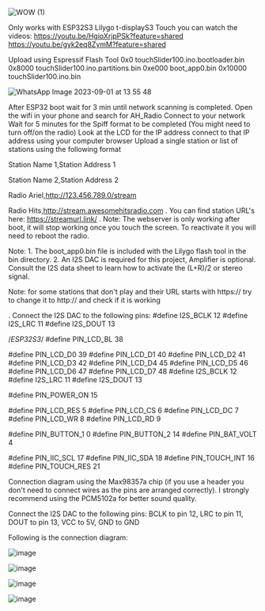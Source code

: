 
![WOW (1)](https://github.com/Arielhh/ESP32-Radio-Internet/assets/4849568/c3e2c1ed-ae2e-4ef1-8c4e-736ea6311608)




Only works with ESP32S3 Lilygo t-displayS3 Touch
you can watch the videos:
https://youtu.be/HgioXrjpPSk?feature=shared
https://youtu.be/gyk2eq8ZymM?feature=shared

Upload using Espressif Flash Tool
0x0 touchSlider100.ino.bootloader.bin
0x8000 touchSlider100.ino.partitions.bin
0xe000 boot_app0.bin
0x10000 touchSlider100.ino.bin


![WhatsApp Image 2023-09-01 at 13 55 48](https://github.com/Arielhh/ESP32-Radio-Internet/assets/4849568/db2f634a-4fb8-4936-bf85-d655123cbe20)

After ESP32 boot wait for 3 min until network scanning is completed.
Open the wifi in your phone and search for AH_Radio
Connect to your network
Wait for 5 minutes for the Spiff format to be completed
(You might need to turn off/on the radio) Look at the LCD for the IP address
connect to that IP address using your computer browser
Upload a single station or list of stations using the following format

Station Name 1,Station Address 1

Station Name 2,Station Address 2

Radio Ariel,http://123.456.789.0/stream

Radio Hits,http://stream.awesomehitsradio.com
.
You can find station URL's here: https://streamurl.link/
.
Note: The webserver is only working after boot, 
it will stop working once you touch the screen. 
To reactivate it you will need to reboot the radio.

Note: 1. The boot_app0.bin file is included with the Lilygo flash tool in the bin directory.
      2. An I2S DAC is required for this project, Amplifier is optional.  Consult the I2S data sheet to learn how to activate the (L+R)/2 or stereo signal.  

Note: for some stations that don't play and their URL starts with https:// try to change it to http:// and check if it is working

.
Connect the I2S DAC to the following pins:
#define I2S_BCLK 12
#define I2S_LRC 11
#define I2S_DOUT 13


/*ESP32S3*/
#define PIN_LCD_BL 38

#define PIN_LCD_D0 39
#define PIN_LCD_D1 40
#define PIN_LCD_D2 41
#define PIN_LCD_D3 42
#define PIN_LCD_D4 45
#define PIN_LCD_D5 46
#define PIN_LCD_D6 47
#define PIN_LCD_D7 48
#define I2S_BCLK 12
#define I2S_LRC 11
#define I2S_DOUT 13

#define PIN_POWER_ON 15

#define PIN_LCD_RES 5
#define PIN_LCD_CS 6
#define PIN_LCD_DC 7
#define PIN_LCD_WR 8
#define PIN_LCD_RD 9

#define PIN_BUTTON_1 0
#define PIN_BUTTON_2 14
#define PIN_BAT_VOLT 4

#define PIN_IIC_SCL 17
#define PIN_IIC_SDA 18
#define PIN_TOUCH_INT 16
#define PIN_TOUCH_RES 21

Connection diagram using the Max98357a chip (if you use a header you don't need to connect wires as the pins are arranged correctly). 
I strongly recommend using the PCM5102a for better sound quality.      
 
 
Connect the I2S DAC to the following pins: 
BCLK to pin 12, 
LRC to pin 11, 
DOUT to pin 13,
VCC to 5V,
GND to GND

Following is the connection diagram:

![image](https://github.com/Arielhh/ESP32-Radio-Internet/assets/4849568/d405b0ce-b7a1-45ff-980c-08a1a25e7c60)


![image](https://github.com/Arielhh/ESP32-Radio-Internet/assets/4849568/c8c65006-bf70-4d20-8956-596c9431f0fc)


![image](https://github.com/Arielhh/ESP32-Radio-Internet/assets/4849568/88fd5636-100d-48d0-98b3-11ea5aba370b)


![image](https://github.com/Arielhh/ESP32-Radio-Internet/assets/4849568/d6fd0191-0bdb-4603-8089-db5a063e00e1)


